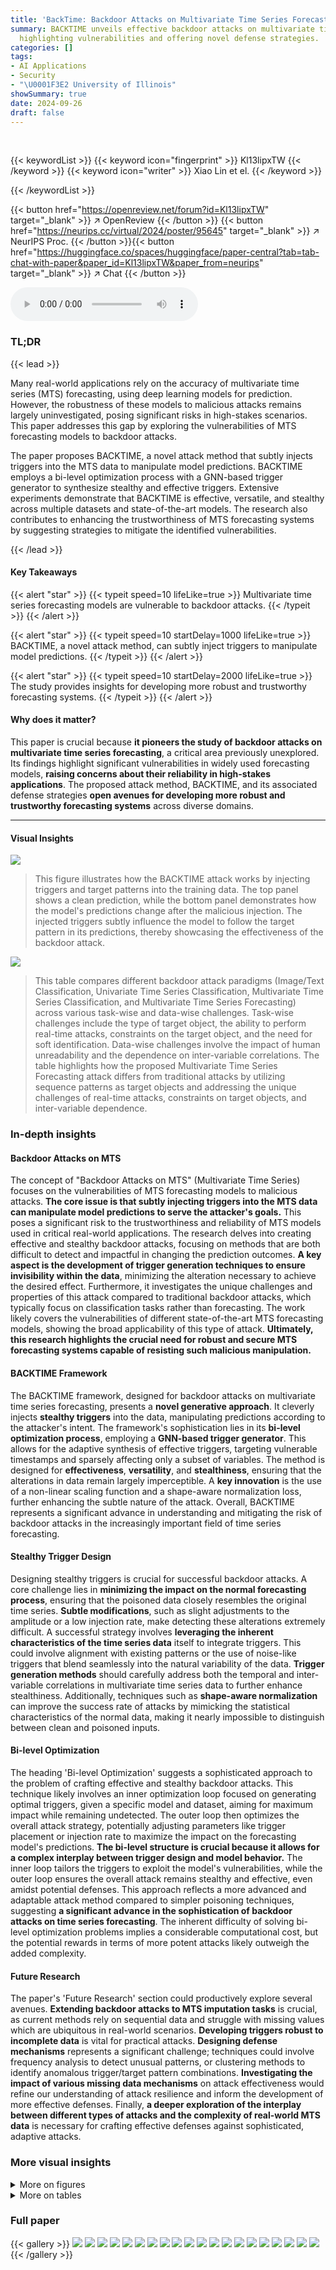 ```yaml
---
title: 'BackTime: Backdoor Attacks on Multivariate Time Series Forecasting'
summary: BACKTIME unveils effective backdoor attacks on multivariate time series forecasting,
  highlighting vulnerabilities and offering novel defense strategies.
categories: []
tags:
- AI Applications
- Security
- "\U0001F3E2 University of Illinois"
showSummary: true
date: 2024-09-26
draft: false
---
```


<br>

{{< keywordList >}}
{{< keyword icon="fingerprint" >}} Kl13lipxTW {{< /keyword >}}
{{< keyword icon="writer" >}} Xiao Lin et el. {{< /keyword >}}
 
{{< /keywordList >}}

{{< button href="https://openreview.net/forum?id=Kl13lipxTW" target="_blank" >}}
↗ OpenReview
{{< /button >}}
{{< button href="https://neurips.cc/virtual/2024/poster/95645" target="_blank" >}}
↗ NeurIPS Proc.
{{< /button >}}{{< button href="https://huggingface.co/spaces/huggingface/paper-central?tab=tab-chat-with-paper&paper_id=Kl13lipxTW&paper_from=neurips" target="_blank" >}}
↗ Chat
{{< /button >}}



<audio controls>
    <source src="https://ai-paper-reviewer.com/Kl13lipxTW/podcast.wav" type="audio/wav">
    Your browser does not support the audio element.
</audio>


### TL;DR


{{< lead >}}

Many real-world applications rely on the accuracy of multivariate time series (MTS) forecasting, using deep learning models for prediction. However, the robustness of these models to malicious attacks remains largely uninvestigated, posing significant risks in high-stakes scenarios. This paper addresses this gap by exploring the vulnerabilities of MTS forecasting models to backdoor attacks.

The paper proposes BACKTIME, a novel attack method that subtly injects triggers into the MTS data to manipulate model predictions. BACKTIME employs a bi-level optimization process with a GNN-based trigger generator to synthesize stealthy and effective triggers.  Extensive experiments demonstrate that BACKTIME is effective, versatile, and stealthy across multiple datasets and state-of-the-art models.  The research also contributes to enhancing the trustworthiness of MTS forecasting systems by suggesting strategies to mitigate the identified vulnerabilities.

{{< /lead >}}


#### Key Takeaways

{{< alert "star" >}}
{{< typeit speed=10 lifeLike=true >}} Multivariate time series forecasting models are vulnerable to backdoor attacks. {{< /typeit >}}
{{< /alert >}}

{{< alert "star" >}}
{{< typeit speed=10 startDelay=1000 lifeLike=true >}} BACKTIME, a novel attack method, can subtly inject triggers to manipulate model predictions. {{< /typeit >}}
{{< /alert >}}

{{< alert "star" >}}
{{< typeit speed=10 startDelay=2000 lifeLike=true >}} The study provides insights for developing more robust and trustworthy forecasting systems. {{< /typeit >}}
{{< /alert >}}

#### Why does it matter?
This paper is crucial because **it pioneers the study of backdoor attacks on multivariate time series forecasting**, a critical area previously unexplored.  Its findings highlight significant vulnerabilities in widely used forecasting models, **raising concerns about their reliability in high-stakes applications**. The proposed attack method, BACKTIME, and its associated defense strategies **open avenues for developing more robust and trustworthy forecasting systems** across diverse domains.

------
#### Visual Insights



![](https://ai-paper-reviewer.com/Kl13lipxTW/figures_2_1.jpg)

> This figure illustrates how the BACKTIME attack works by injecting triggers and target patterns into the training data.  The top panel shows a clean prediction, while the bottom panel demonstrates how the model's predictions change after the malicious injection. The injected triggers subtly influence the model to follow the target pattern in its predictions, thereby showcasing the effectiveness of the backdoor attack.





![](https://ai-paper-reviewer.com/Kl13lipxTW/tables_2_1.jpg)

> This table compares different backdoor attack paradigms (Image/Text Classification, Univariate Time Series Classification, Multivariate Time Series Classification, and Multivariate Time Series Forecasting) across various task-wise and data-wise challenges.  Task-wise challenges include the type of target object, the ability to perform real-time attacks, constraints on the target object, and the need for soft identification. Data-wise challenges involve the impact of human unreadability and the dependence on inter-variable correlations.  The table highlights how the proposed Multivariate Time Series Forecasting attack differs from traditional attacks by utilizing sequence patterns as target objects and addressing the unique challenges of real-time attacks, constraints on target objects, and inter-variable dependence.





### In-depth insights


#### Backdoor Attacks on MTS
The concept of "Backdoor Attacks on MTS" (Multivariate Time Series) focuses on the vulnerabilities of MTS forecasting models to malicious attacks.  **The core issue is that subtly injecting triggers into the MTS data can manipulate model predictions to serve the attacker's goals.**  This poses a significant risk to the trustworthiness and reliability of MTS models used in critical real-world applications.  The research delves into creating effective and stealthy backdoor attacks, focusing on methods that are both difficult to detect and impactful in changing the prediction outcomes.  **A key aspect is the development of trigger generation techniques to ensure invisibility within the data**, minimizing the alteration necessary to achieve the desired effect.   Furthermore, it investigates the unique challenges and properties of this attack compared to traditional backdoor attacks, which typically focus on classification tasks rather than forecasting.  The work likely covers the vulnerabilities of different state-of-the-art MTS forecasting models, showing the broad applicability of this type of attack.  **Ultimately, this research highlights the crucial need for robust and secure MTS forecasting systems capable of resisting such malicious manipulation.**

#### BACKTIME Framework
The BACKTIME framework, designed for backdoor attacks on multivariate time series forecasting, presents a **novel generative approach**.  It cleverly injects **stealthy triggers** into the data, manipulating predictions according to the attacker's intent. The framework's sophistication lies in its **bi-level optimization process**, employing a **GNN-based trigger generator**. This allows for the adaptive synthesis of effective triggers, targeting vulnerable timestamps and sparsely affecting only a subset of variables.  The method is designed for **effectiveness**, **versatility**, and **stealthiness**, ensuring that the alterations in data remain largely imperceptible. A **key innovation** is the use of a non-linear scaling function and a shape-aware normalization loss, further enhancing the subtle nature of the attack.  Overall, BACKTIME represents a significant advance in understanding and mitigating the risk of backdoor attacks in the increasingly important field of time series forecasting.

#### Stealthy Trigger Design
Designing stealthy triggers is crucial for successful backdoor attacks.  A core challenge lies in **minimizing the impact on the normal forecasting process**, ensuring that the poisoned data closely resembles the original time series.  **Subtle modifications**, such as slight adjustments to the amplitude or a low injection rate, make detecting these alterations extremely difficult. A successful strategy involves **leveraging the inherent characteristics of the time series data** itself to integrate triggers.  This could involve alignment with existing patterns or the use of noise-like triggers that blend seamlessly into the natural variability of the data.  **Trigger generation methods** should carefully address both the temporal and inter-variable correlations in multivariate time series data to further enhance stealthiness.  Additionally, techniques such as **shape-aware normalization** can improve the success rate of attacks by mimicking the statistical characteristics of the normal data, making it nearly impossible to distinguish between clean and poisoned inputs.

#### Bi-level Optimization
The heading 'Bi-level Optimization' suggests a sophisticated approach to the problem of crafting effective and stealthy backdoor attacks.  This technique likely involves an inner optimization loop focused on generating optimal triggers, given a specific model and dataset, aiming for maximum impact while remaining undetected. The outer loop then optimizes the overall attack strategy, potentially adjusting parameters like trigger placement or injection rate to maximize the impact on the forecasting model's predictions.  **The bi-level structure is crucial because it allows for a complex interplay between trigger design and model behavior.**  The inner loop tailors the triggers to exploit the model's vulnerabilities, while the outer loop ensures the overall attack remains stealthy and effective, even amidst potential defenses.  This approach reflects a more advanced and adaptable attack method compared to simpler poisoning techniques, suggesting **a significant advance in the sophistication of backdoor attacks on time series forecasting**. The inherent difficulty of solving bi-level optimization problems implies a considerable computational cost, but the potential rewards in terms of more potent attacks likely outweigh the added complexity.

#### Future Research
The paper's 'Future Research' section could productively explore several avenues.  **Extending backdoor attacks to MTS imputation tasks** is crucial, as current methods rely on sequential data and struggle with missing values which are ubiquitous in real-world scenarios.  **Developing triggers robust to incomplete data** is vital for practical attacks.  **Designing defense mechanisms** represents a significant challenge; techniques could involve frequency analysis to detect unusual patterns, or clustering methods to identify anomalous trigger/target pattern combinations.  **Investigating the impact of various missing data mechanisms** on attack effectiveness would refine our understanding of attack resilience and inform the development of more effective defenses.  Finally, **a deeper exploration of the interplay between different types of attacks and the complexity of real-world MTS data** is necessary for crafting effective defenses against sophisticated, adaptive attacks.


### More visual insights

<details>
<summary>More on figures
</summary>


![](https://ai-paper-reviewer.com/Kl13lipxTW/figures_5_1.jpg)

> This figure shows the results of an experiment designed to determine which timestamps are most vulnerable to backdoor attacks. The experiment involved training a clean forecasting model and measuring its mean absolute error (MAE) for each timestamp.  Timestamps with higher MAE values indicate poorer prediction performance and are considered more susceptible to attack. The experiment then implemented a simple backdoor attack on different groups of timestamps, sorted by their MAE percentile, and compared the MAE of the attacked model to that of the clean model. The y-axis represents the difference in MAE between the clean and attacked models for each group of timestamps. The results demonstrate that timestamps with higher MAE percentiles (i.e., timestamps where the clean model performs poorly) tend to have a smaller MAE difference after the attack, indicating greater vulnerability.


![](https://ai-paper-reviewer.com/Kl13lipxTW/figures_8_1.jpg)

> This figure shows the impact of the temporal injection rate (ατ) and spatial injection rate (αs) on the performance of the BACKTIME attack.  It presents four subplots: two illustrating the impact of ατ on MAE and RMSE for both clean and poisoned data, and two illustrating the impact of αs on MAE and RMSE for both clean and poisoned data. The x-axis of each subplot shows the injection rate (ατ or αs), while the y-axis represents the MAE or RMSE.  The shaded areas in the plots represent the standard deviation of the results.  The goal of BACKTIME is to minimize the attack metrics (MAEA and RMSEA) while keeping the clean metrics (MAEC and RMSEc) low, showing how the balance between attack effectiveness and stealthiness changes with varying injection rates.


![](https://ai-paper-reviewer.com/Kl13lipxTW/figures_17_1.jpg)

> This figure shows three different shapes of target patterns used in the BACKTIME experiments.  The first is a cone-shaped pattern, symmetrical around a peak value. The second shows an upward trend, steadily increasing from start to finish. The third pattern resembles an upward and downward trend that has a peak and then decreases.


</details>




<details>
<summary>More on tables
</summary>


![](https://ai-paper-reviewer.com/Kl13lipxTW/tables_6_1.jpg)
> This table presents the main results of the proposed BACKTIME backdoor attack on multivariate time series forecasting. It compares the performance of BACKTIME against several baseline methods (Clean, Random, Inverse, Manhattan) across different datasets (PEMS03, PEMS04, PEMS08, Weather, ETTm1) and forecasting models (TimesNet, FEDformer, Autoformer).  The metrics used are Mean Absolute Error for clean data (MAEC), Mean Absolute Error for attacked data (MAEA), Root Mean Squared Error for clean data (RMSEC), and Root Mean Squared Error for attacked data (RMSEA). Lower values indicate better performance. The table highlights BACKTIME's superior attack effectiveness while maintaining relatively good forecasting accuracy on clean data.

![](https://ai-paper-reviewer.com/Kl13lipxTW/tables_7_1.jpg)
> This table presents the main results of the BACKTIME backdoor attack on multivariate time series forecasting.  It compares the performance of the attack (measured by Mean Absolute Error on clean and attacked data, MAEC and MAEA) across five different datasets (PEMS03, PEMS04, PEMS08, Weather, ETTm1), three different forecasting models (TimesNet, FEDformer, Autoformer), and four different attack strategies (Clean, Random, Inverse, Manhattan, BACKTIME).  Lower values for MAEC and MAEA indicate better forecasting accuracy and attack effectiveness, respectively.  The results are averaged across the three forecasting models due to space constraints; full details are available in Appendix E.

![](https://ai-paper-reviewer.com/Kl13lipxTW/tables_7_2.jpg)
> This table presents the results of a backdoor attack experiment on the PEMS03 dataset using three different shapes for the target patterns: cone-shaped, upward trend, and up and down. The metrics used to evaluate the attack's performance are Mean Absolute Error (MAE) and Root Mean Squared Error (RMSE) for both clean and attacked forecasting.  The table compares the performance of different attack methods (Random, Inverse, Manhattan, BACKTIME) with a clean model (no attack) across all three target pattern shapes.

![](https://ai-paper-reviewer.com/Kl13lipxTW/tables_8_1.jpg)
> This table presents the results of using two anomaly detection methods, GDN and USAD, to detect modified segments in poisoned datasets.  The results are shown in terms of F1-score and AUC for each method on five different datasets: PEMS03, PEMS04, PEMS08, Weather, and ETTm1.  Lower scores indicate better stealthiness of the backdoor attacks, showing that the modified segments were difficult to detect by these methods.

![](https://ai-paper-reviewer.com/Kl13lipxTW/tables_15_1.jpg)
> This table presents the main results of the BACKTIME backdoor attack on multivariate time series forecasting.  It compares the performance of BACKTIME against several baseline methods across five different datasets using three state-of-the-art forecasting models (TimesNet, FEDformer, and Autoformer). The metrics used for evaluation include Mean Absolute Error for clean data (MAEC), Mean Absolute Error for attacked data (MAEA), Root Mean Squared Error for clean data (RMSEC), and Root Mean Squared Error for attacked data (RMSEA). The lower the value, the better the performance.  Because of space constraints, the table shows only average results across the three models; Appendix E provides the complete results.

![](https://ai-paper-reviewer.com/Kl13lipxTW/tables_15_2.jpg)
> This table presents the main results of the proposed BACKTIME backdoor attack on multivariate time series forecasting across five datasets (PEMS03, PEMS04, PEMS08, Weather, ETTm1) and three state-of-the-art forecasting models (TimesNet, FEDformer, Autoformer).  The table compares the performance of the attack in terms of Mean Absolute Error (MAE) and Root Mean Squared Error (RMSE) when evaluating both clean and poisoned data.  The 'Clean' row represents the performance without attack. The other rows showcase the attack effectiveness using different trigger injection methods (Random, Inverse, Manhattan) and the proposed BACKTIME method. Lower values for MAE and RMSE indicate better forecasting performance (lower is better).  Bold values highlight BACKTIME's superior attack effectiveness.

![](https://ai-paper-reviewer.com/Kl13lipxTW/tables_18_1.jpg)
> This table presents the main results of the backdoor attack on multivariate time series forecasting using the proposed BACKTIME method.  It compares the performance of BACKTIME against other methods (Clean, Random, Inverse, Manhattan) across various datasets (PEMS03, PEMS04, PEMS08, Weather, ETTm1) and forecasting models (TimesNet, FEDformer, Autoformer).  The metrics used for evaluation are Mean Absolute Error (MAE) for clean predictions (MAEC) and attack predictions (MAEA).  Lower values indicate better performance. The table shows that BACKTIME generally achieves the best performance in terms of MAEA (attack effectiveness) while maintaining competitive performance in terms of MAEC (natural forecasting ability).  Appendix E contains more detailed results.

</details>




### Full paper

{{< gallery >}}
<img src="https://ai-paper-reviewer.com/Kl13lipxTW/1.png" class="grid-w50 md:grid-w33 xl:grid-w25" />
<img src="https://ai-paper-reviewer.com/Kl13lipxTW/2.png" class="grid-w50 md:grid-w33 xl:grid-w25" />
<img src="https://ai-paper-reviewer.com/Kl13lipxTW/3.png" class="grid-w50 md:grid-w33 xl:grid-w25" />
<img src="https://ai-paper-reviewer.com/Kl13lipxTW/4.png" class="grid-w50 md:grid-w33 xl:grid-w25" />
<img src="https://ai-paper-reviewer.com/Kl13lipxTW/5.png" class="grid-w50 md:grid-w33 xl:grid-w25" />
<img src="https://ai-paper-reviewer.com/Kl13lipxTW/6.png" class="grid-w50 md:grid-w33 xl:grid-w25" />
<img src="https://ai-paper-reviewer.com/Kl13lipxTW/7.png" class="grid-w50 md:grid-w33 xl:grid-w25" />
<img src="https://ai-paper-reviewer.com/Kl13lipxTW/8.png" class="grid-w50 md:grid-w33 xl:grid-w25" />
<img src="https://ai-paper-reviewer.com/Kl13lipxTW/9.png" class="grid-w50 md:grid-w33 xl:grid-w25" />
<img src="https://ai-paper-reviewer.com/Kl13lipxTW/10.png" class="grid-w50 md:grid-w33 xl:grid-w25" />
<img src="https://ai-paper-reviewer.com/Kl13lipxTW/11.png" class="grid-w50 md:grid-w33 xl:grid-w25" />
<img src="https://ai-paper-reviewer.com/Kl13lipxTW/12.png" class="grid-w50 md:grid-w33 xl:grid-w25" />
<img src="https://ai-paper-reviewer.com/Kl13lipxTW/13.png" class="grid-w50 md:grid-w33 xl:grid-w25" />
<img src="https://ai-paper-reviewer.com/Kl13lipxTW/14.png" class="grid-w50 md:grid-w33 xl:grid-w25" />
<img src="https://ai-paper-reviewer.com/Kl13lipxTW/15.png" class="grid-w50 md:grid-w33 xl:grid-w25" />
<img src="https://ai-paper-reviewer.com/Kl13lipxTW/16.png" class="grid-w50 md:grid-w33 xl:grid-w25" />
<img src="https://ai-paper-reviewer.com/Kl13lipxTW/17.png" class="grid-w50 md:grid-w33 xl:grid-w25" />
<img src="https://ai-paper-reviewer.com/Kl13lipxTW/18.png" class="grid-w50 md:grid-w33 xl:grid-w25" />
<img src="https://ai-paper-reviewer.com/Kl13lipxTW/19.png" class="grid-w50 md:grid-w33 xl:grid-w25" />
<img src="https://ai-paper-reviewer.com/Kl13lipxTW/20.png" class="grid-w50 md:grid-w33 xl:grid-w25" />
{{< /gallery >}}